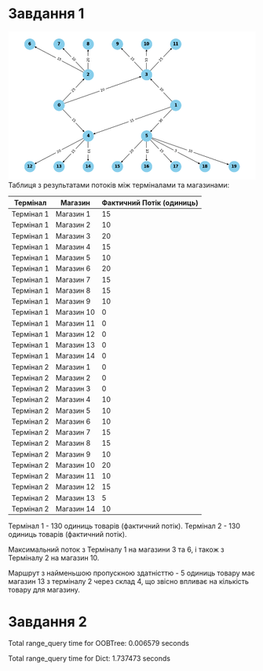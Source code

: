 # Завдання 1
![Граф](Figure_1.png)
Таблиця з результатами потоків між терміналами та магазинами:

| Термінал        | Магазин         | Фактичний Потік (одиниць) |
|-----------------|-----------------|---------------------------|
| Термінал 1      | Магазин 1       | 15                        |
| Термінал 1      | Магазин 2       | 10                        |
| Термінал 1      | Магазин 3       | 20                        |
| Термінал 1      | Магазин 4       | 15                        |
| Термінал 1      | Магазин 5       | 10                        |
| Термінал 1      | Магазин 6       | 20                        |
| Термінал 1      | Магазин 7       | 15                        |
| Термінал 1      | Магазин 8       | 15                        |
| Термінал 1      | Магазин 9       | 10                        |
| Термінал 1      | Магазин 10      | 0                         |
| Термінал 1      | Магазин 11      | 0                         |
| Термінал 1      | Магазин 12      | 0                         |
| Термінал 1      | Магазин 13      | 0                         |
| Термінал 1      | Магазин 14      | 0                         |
| Термінал 2      | Магазин 1       | 0                         |
| Термінал 2      | Магазин 2       | 0                         |
| Термінал 2      | Магазин 3       | 0                         |
| Термінал 2      | Магазин 4       | 10                        |
| Термінал 2      | Магазин 5       | 10                        |
| Термінал 2      | Магазин 6       | 10                        |
| Термінал 2      | Магазин 7       | 15                        |
| Термінал 2      | Магазин 8       | 15                        |
| Термінал 2      | Магазин 9       | 10                        |
| Термінал 2      | Магазин 10      | 20                        |
| Термінал 2      | Магазин 11      | 10                        |
| Термінал 2      | Магазин 12      | 15                        |
| Термінал 2      | Магазин 13      | 5                         |
| Термінал 2      | Магазин 14      | 10                        |

Термінал 1 - 130 одиниць товарів (фактичний потік).
Термінал 2 - 130 одиниць товарів (фактичний потік).

Максимальний поток з Терміналу 1 на магазини 3 та 6, і також з Терміналу 2 на магазин 10.

Маршрут з найменьшою пропускною здатністтю - 5 одиниць товару має магазин 13 з терміналу 2 через склад 4, що звісно впливає на кількість товару для магазину.


# Завдання 2

Total range_query time for OOBTree: 0.006579 seconds

Total range_query time for Dict: 1.737473 seconds


